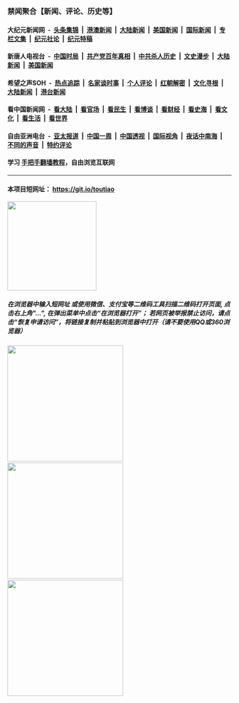 ### 禁闻聚合【新闻、评论、历史等】

#### 大纪元新闻网 &nbsp;-&nbsp; [头条集锦](indexes/E头条集锦.md?t=02141744) &nbsp;|&nbsp; [港澳新闻](indexes/E港澳新闻.md?t=02141744)  &nbsp;|&nbsp; [大陆新闻](indexes/E大陆新闻.md?t=02141744) &nbsp;|&nbsp; [美国新闻](indexes/E美国新闻.md?t=02141744) &nbsp;|&nbsp; [国际新闻](indexes/E国际新闻.md?t=02141744) &nbsp;|&nbsp; [专栏文集](indexes/E专栏文集.md?t=02141744) &nbsp;|&nbsp; [纪元社论](indexes/E纪元社论.md?t=02141744) &nbsp;|&nbsp; [纪元特稿](indexes/E纪元特稿.md?t=02141744) 

#### 新唐人电视台 &nbsp;-&nbsp; [中国时局](indexes/N中国时局.md?t=02141744) &nbsp;|&nbsp; [共产党百年真相](indexes/N共产党百年真相.md?t=02141744) &nbsp;|&nbsp; [中共杀人历史](indexes/N中共杀人历史.md?t=02141744) &nbsp;|&nbsp; [文史漫步](indexes/N文史漫步.md?t=02141744) &nbsp;|&nbsp; [大陆新闻](indexes/N大陆新闻.md?t=02141744) &nbsp;|&nbsp; [美国新闻](indexes/N美国新闻.md?t=02141744)

#### 希望之声SOH &nbsp;-&nbsp; [热点追踪](indexes/H热点追踪.md?t=02141744) &nbsp;|&nbsp; [名家谈时事](indexes/H名家谈时事.md?t=02141744) &nbsp;|&nbsp; [个人评论](indexes/H个人评论.md?t=02141744)  &nbsp;|&nbsp; [红朝解密](indexes/H红朝解密.md?t=02141744) &nbsp;|&nbsp; [文化寻根](indexes/H文化寻根.md?t=02141744) &nbsp;|&nbsp; [大陆新闻](indexes/H大陆新闻.md?t=02141744) &nbsp;|&nbsp; [港台新闻](indexes/H港台新闻.md?t=02141744)

#### 看中国新闻网 &nbsp;-&nbsp; [看大陆](indexes/S看大陆.md?t=02141744) &nbsp;|&nbsp; [看官场](indexes/S看官场.md?t=02141744) &nbsp;|&nbsp; [看民生](indexes/S看民生.md?t=02141744)  &nbsp;|&nbsp; [看博谈](indexes/S看博谈.md?t=02141744) &nbsp;|&nbsp; [看财经](indexes/S看财经.md?t=02141744) &nbsp;|&nbsp; [看史海](indexes/S看史海.md?t=02141744) &nbsp;|&nbsp; [看文化](indexes/S看文化.md?t=02141744) &nbsp;|&nbsp; [看生活](indexes/S看生活.md?t=02141744) &nbsp;|&nbsp; [看世界](indexes/S看世界.md?t=02141744)

#### 自由亚洲电台 &nbsp;-&nbsp; [亚太报道](indexes/R亚太报道.md?t=02141744) &nbsp;|&nbsp; [中国一周](indexes/R中国一周.md?t=02141744) &nbsp;|&nbsp; [中国透视](indexes/R中国透视.md?t=02141744)  &nbsp;|&nbsp; [国际视角](indexes/R国际视角.md?t=02141744) &nbsp;|&nbsp; [夜话中南海](indexes/R夜话中南海.md?t=02141744) &nbsp;|&nbsp; [不同的声音](indexes/R不同的声音.md?t=02141744) &nbsp;|&nbsp; [特约评论](indexes/R特约评论.md?t=02141744)

#### 学习 [手把手翻墙教程](https://github.com/gfw-breaker/guides/wiki)，自由浏览互联网

----

#### 本项目短网址： https://git.io/toutiao
<img src="https://raw.githubusercontent.com/gfw-breaker/banned-news/master/scripts/img/qr.png" width="200px"/>  

##### 在浏览器中输入短网址 或使用微信、支付宝等二维码工具扫描二维码打开页面, 点击右上角"...", 在弹出菜单中点击“在浏览器打开”； 若网页被举报禁止访问，请点击“恢复申请访问”，将链接复制并粘贴到浏览器中打开（请不要使用QQ或360浏览器）

<img src="https://raw.githubusercontent.com/gfw-breaker/banned-news/master/scripts/img/1.png" width="260px"/> &nbsp; <img src="https://raw.githubusercontent.com/gfw-breaker/banned-news/master/scripts/img/2.png" width="260px"/> &nbsp; <img src="https://raw.githubusercontent.com/gfw-breaker/banned-news/master/scripts/img/3.png" width="260px"/>

